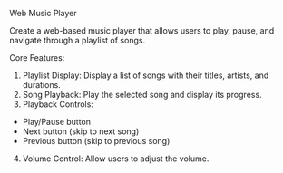 Web Music Player

Create a web-based music player that allows users to play, pause, and navigate through a playlist of songs.

Core Features:
1. Playlist Display: Display a list of songs with their titles, artists, and durations.
2. Song Playback: Play the selected song and display its progress.
3. Playback Controls:
- Play/Pause button
- Next button (skip to next song)
- Previous button (skip to previous song)
4. Volume Control: Allow users to adjust the volume.
